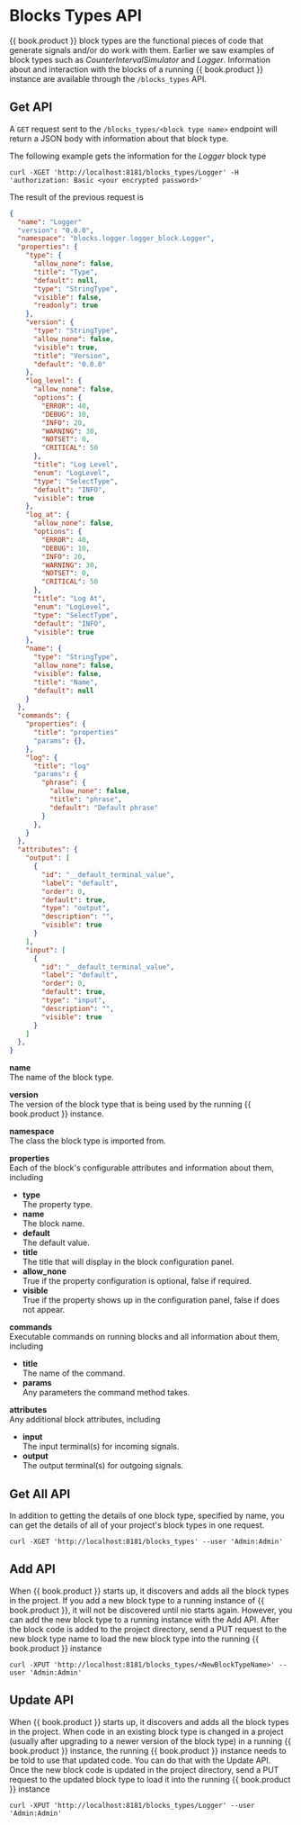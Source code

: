 # Blocks Types API

{{ book.product }} block types are the functional pieces of code that generate signals and/or do work with them. Earlier we saw examples of block types such as _CounterIntervalSimulator_ and _Logger_. Information about and interaction with the blocks of a running {{ book.product }} instance are available through the `/blocks_types` API.

## Get API

A `GET` request sent to the `/blocks_types/<block type name>` endpoint will return a JSON body with information about that block type.

The following example gets the information for the _Logger_ block type

    curl -XGET 'http://localhost:8181/blocks_types/Logger' -H 'authorization: Basic <your encrypted password>'

The result of the previous request is
```json
{
  "name": "Logger"
  "version": "0.0.0",
  "namespace": "blocks.logger.logger_block.Logger",
  "properties": {
    "type": {
      "allow_none": false,
      "title": "Type",
      "default": null,
      "type": "StringType",
      "visible": false,
      "readonly": true
    },
    "version": {
      "type": "StringType",
      "allow_none": false,
      "visible": true,
      "title": "Version",
      "default": "0.0.0"
    },
    "log_level": {
      "allow_none": false,
      "options": {
        "ERROR": 40,
        "DEBUG": 10,
        "INFO": 20,
        "WARNING": 30,
        "NOTSET": 0,
        "CRITICAL": 50
      },
      "title": "Log Level",
      "enum": "LogLevel",
      "type": "SelectType",
      "default": "INFO",
      "visible": true
    },
    "log_at": {
      "allow_none": false,
      "options": {
        "ERROR": 40,
        "DEBUG": 10,
        "INFO": 20,
        "WARNING": 30,
        "NOTSET": 0,
        "CRITICAL": 50
      },
      "title": "Log At",
      "enum": "LogLevel",
      "type": "SelectType",
      "default": "INFO",
      "visible": true
    },
    "name": {
      "type": "StringType",
      "allow_none": false,
      "visible": false,
      "title": "Name",
      "default": null
    }
  },
  "commands": {
    "properties": {
      "title": "properties"
      "params": {},
    },
    "log": {
      "title": "log"
      "params": {
        "phrase": {
          "allow_none": false,
          "title": "phrase",
          "default": "Default phrase"
        }
      },
    }
  },
  "attributes": {
    "output": [
      {
        "id": "__default_terminal_value",
        "label": "default",
        "order": 0,
        "default": true,
        "type": "output",
        "description": "",
        "visible": true
      }
    ],
    "input": [
      {
        "id": "__default_terminal_value",
        "label": "default",
        "order": 0,
        "default": true,
        "type": "input",
        "description": "",
        "visible": true
      }
    ]
  },
}
```

**name**<br>The name of the block type.

**version**<br>The version of the block type that is being used by the running {{ book.product }} instance.

**namespace**<br>The class the block type is imported from.

**properties**<br>Each of the block's configurable attributes and information about them, including
 - **type**<br>The property type.
 - **name**<br>The block name.
 - **default**<br>The default value.
 - **title**<br>The title that will display in the block configuration panel.
 - **allow_none**<br>True if the property configuration is optional, false if required.
 - **visible**<br>True if the property shows up in the configuration panel, false if does not appear.

**commands**<br>Executable commands on running blocks and all information about them, including
  - **title**<br>The name of the command.
  - **params**<br>Any parameters the command method takes.

**attributes**<br>Any additional block attributes, including
  - **input**<br>The input terminal(s) for incoming signals.
  - **output**<br>The output terminal(s) for outgoing signals.

## Get All API

In addition to getting the details of one block type, specified by name, you can get the details of all of your project's block types in one request.

    curl -XGET 'http://localhost:8181/blocks_types' --user 'Admin:Admin'

## Add API

When {{ book.product }} starts up, it discovers and adds all the block types in the project. If you add a new block type to a running instance of {{ book.product }}, it will not be discovered until nio starts again. However, you can add the new block type to a running instance with the Add API. After the block code is added to the project directory, send a PUT request to the new block type name to load the new block type into the running {{ book.product }} instance

    curl -XPUT 'http://localhost:8181/blocks_types/<NewBlockTypeName>' --user 'Admin:Admin'

## Update API

When {{ book.product }} starts up, it discovers and adds all the block types in the project. When code in an existing block type is changed in a project (usually after upgrading to a newer version of the block type) in a running {{ book.product }} instance, the running {{ book.product }} instance needs to be told to use that updated code. You can do that with the Update API. Once the new block code is updated in the project directory, send a PUT request to the updated block type to load it into the running {{ book.product }} instance

    curl -XPUT 'http://localhost:8181/blocks_types/Logger' --user 'Admin:Admin'
